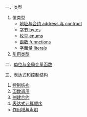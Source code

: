 一、类型

1. 值类型
   - [地址与合约 address 与 contract](./variables/address-and-contract.md)
   - [字节 bytes](../variables/bytes.md)
   - [枚举 enums](../variables/enums.md)
   - [函数 funnctions](../variables/funnctions.md)
   - [字面量 literals](../variables/literals.md)
2. [引用类型](./reference-types.md)

二、[单位与全局变量函数](./units-and-globally-available-variables.md)

三、表达式和控制结构

1. [控制结构](./expressions-and-control-structures/control-structures.md)
2. [函数调用](./expressions-and-control-structures/function-calls.md)
3. [创建合约](./expressions-and-control-structures/create-contracts.md)
3. [表达式计算顺序](./expressions-and-control-structures/order-of-evaluation-of-expressions.md)
3. [作用域与声明](./expressions-and-control-structures/scoping-and-declarations.md)





